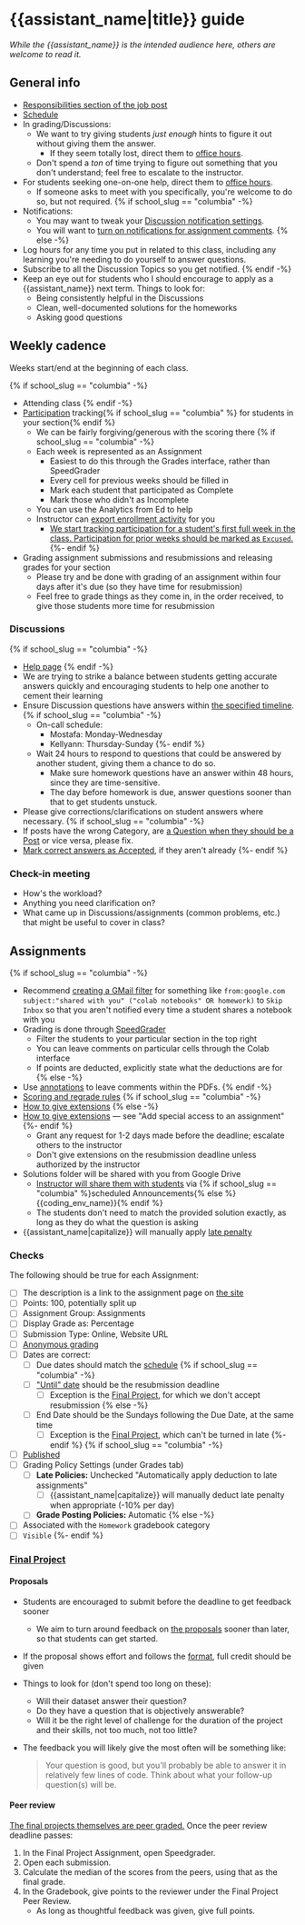# {{assistant_name|title}} guide

_While the {{assistant_name}} is the intended audience here, others are welcome to read it._

## General info

- [Responsibilities section of the job post]({{assistant_responsibilities}})
- [Schedule](https://python-public-policy.afeld.me/en/{{school_slug}}/syllabus.html#schedule)
- In grading/Discussions:
  - We want to try giving students _just enough_ hints to figure it out without giving them the answer.
    - If they seem totally lost, direct them to [office hours](https://python-public-policy.afeld.me/en/{{school_slug}}/syllabus.html#instructor-information).
  - Don't spend a _ton_ of time trying to figure out something that you don't understand; feel free to escalate to the instructor.
- For students seeking one-on-one help, direct them to [office hours](https://python-public-policy.afeld.me/en/{{school_slug}}/syllabus.html#instructor-information).
  - If someone asks to meet with you specifically, you're welcome to do so, but not required.
{% if school_slug == "columbia" -%}
- Notifications:
  - You may want to tweak your [Discussion notification settings](https://edstem.org/us/settings/notifications).
  - You will want to [turn on notifications for assignment comments](https://community.canvaslms.com/t5/Canvas-Question-Forum/Notification-when-student-posts-a-comment-on-an-assignment/m-p/405572#M142680).
{% else -%}
- Log hours for any time you put in related to this class, including any learning you're needing to do yourself to answer questions.
- Subscribe to all the Discussion Topics so you get notified.
{% endif -%}
- Keep an eye out for students who I should encourage to apply as a {{assistant_name}} next term. Things to look for:
  - Being consistently helpful in the Discussions
  - Clean, well-documented solutions for the homeworks
  - Asking good questions

## Weekly cadence

Weeks start/end at the beginning of each class.

{% if school_slug == "columbia" -%}
- Attending class
{% endif -%}
- [Participation](https://python-public-policy.afeld.me/en/{{school_slug}}/syllabus.html#participation) tracking{% if school_slug == "columbia" %} for students in your section{% endif %}
  - We can be fairly forgiving/generous with the scoring there
  {% if school_slug == "columbia" -%}
  - Each week is represented as an Assignment
    - Easiest to do this through the Grades interface, rather than SpeedGrader
    - Every cell for previous weeks should be filled in
    - Mark each student that participated as Complete
    - Mark those who didn't as Incomplete
  - You can use the Analytics from Ed to help
  - Instructor can [export enrollment activity](https://github.com/afeld/python-public-policy/blob/main/.github/CONTRIBUTING.md#student-enrollment-activity) for you
    - [We start tracking participation for a student's first full week in the class. Participation for prior weeks should be marked as `Excused`.](https://python-public-policy.afeld.me/en/{{school_slug}}/lecture_0.html#once-you-get-off-the-wait-list)
  {%- endif %}
- Grading assignment submissions and resubmissions and releasing grades for your section
  - Please try and be done with grading of an assignment within four days after it's due (so they have time for resubmission)
  - Feel free to grade things as they come in, in the order received, to give those students more time for resubmission

### Discussions

{% if school_slug == "columbia" -%}
- [Help page](https://edstem.org/us/help/using-ed-discussion)
{% endif -%}
- We are trying to strike a balance between students getting accurate answers quickly and encouraging students to help one another to cement their learning
- Ensure Discussion questions have answers within [the specified timeline](https://python-public-policy.afeld.me/en/{{school_slug}}/syllabus.html#communications).
  {% if school_slug == "columbia" -%}
  - On-call schedule:
    - Mostafa: Monday-Wednesday
    - Kellyann: Thursday-Sunday
  {%- endif %}
  - Wait 24 hours to respond to questions that could be answered by another student, giving them a chance to do so.
    - Make sure homework questions have an answer within 48 hours, since they are time-sensitive.
    - The day before homework is due, answer questions sooner than that to get students unstuck.
- Please give corrections/clarifications on student answers where necessary.
{% if school_slug == "columbia" -%}
- If posts have the wrong Category, are [a Question when they should be a Post](https://edstem.org/us/help/using-ed-discussion#creating-threads) or vice versa, please fix.
- [Mark correct answers as Accepted](https://edstem.org/us/help/using-ed-discussion#accepting-answers), if they aren't already
{%- endif %}

### Check-in meeting

- How's the workload?
- Anything you need clarification on?
- What came up in Discussions/assignments (common problems, etc.) that might be useful to cover in class?

## Assignments

{% if school_slug == "columbia" -%}
- Recommend [creating a GMail filter](https://support.google.com/mail/answer/6579) for something like `from:google.com subject:"shared with you" ("colab notebooks" OR homework)` to `Skip Inbox` so that you aren't notified every time a student shares a notebook with you
- Grading is done through [SpeedGrader](https://community.canvaslms.com/t5/Canvas-Basics-Guide/What-is-SpeedGrader/ta-p/13)
  - Filter the students to your particular section in the top right
  - You can leave comments on particular cells through the Colab interface
  - If points are deducted, explicitly state what the deductions are for
{% else -%}
- Use [annotations](https://brightspaceresources.ccc.edu/kb/how-do-i-use-the-annotation-tool-to-provide-feedback-on-an-assignment-submitted-to-an-assignment-folder/) to leave comments within the PDFs.
{% endif -%}
- [Scoring and regrade rules](https://python-public-policy.afeld.me/en/{{school_slug}}/syllabus.html#assignment-scoring)
{% if school_slug == "columbia" -%}
- [How to give extensions](https://community.canvaslms.com/t5/Instructor-Guide/How-do-I-assign-an-assignment-to-an-individual-student/ta-p/717#assign_to_student_only)
{% else -%}
- [How to give extensions](https://documentation.brightspace.com/EN/le/assignments/instructor/set_release_conditions.htm?tocpath=Instructors%7CAssess%20and%20grade%20learners%7CCreate%20assignments%20and%20assess%20submissions%7C_____7) — see "Add special access to an assignment"
{%- endif %}
  - Grant any request for 1-2 days made before the deadline; escalate others to the instructor
  - Don't give extensions on the resubmission deadline unless authorized by the instructor
- Solutions folder will be shared with you from Google Drive
  - [Instructor will share them with students](https://python-public-policy.afeld.me/en/{{school_slug}}/assignments.html#submission) via {% if school_slug == "columbia" %}scheduled Announcements{% else %}{{coding_env_name}}{% endif %}
  - The students don't need to match the provided solution exactly, as long as they do what the question is asking
- {{assistant_name|capitalize}} will manually apply [late penalty](https://python-public-policy.afeld.me/en/{{school_slug}}/syllabus.html#assignment-scoring)

### Checks

The following should be true for each Assignment:

- [ ] The description is a link to the assignment page on [the site](https://python-public-policy.afeld.me/en/{{school_slug}}/)
- [ ] Points: 100, potentially split up
- [ ] Assignment Group: Assignments
- [ ] Display Grade as: Percentage
- [ ] Submission Type: Online, Website URL
- [ ] [Anonymous grading]({{lms_anonymous_docs}})
- [ ] Dates are correct:
  - [ ] Due dates should match the [schedule](https://python-public-policy.afeld.me/en/{{school_slug}}/syllabus.html#schedule)
  {% if school_slug == "columbia" -%}
  - [ ] ["Until" date](https://community.canvaslms.com/t5/Instructor-Guide/What-is-the-difference-between-assignment-due-dates-and/ta-p/897) should be the resubmission deadline
    - [ ] Exception is the [Final Project](https://python-public-policy.afeld.me/en/{{school_slug}}/final_project.html), for which we don't accept resubmission
  {% else -%}
  - [ ] End Date should be the Sundays following the Due Date, at the same time
    - [ ] Exception is the [Final Project](https://python-public-policy.afeld.me/en/{{school_slug}}/final_project.html), which can't be turned in late
  {%- endif %}
{% if school_slug == "columbia" -%}
- [ ] [Published](https://community.canvaslms.com/t5/Instructor-Guide/How-do-I-publish-or-unpublish-an-assignment-as-an-instructor/ta-p/585)
- [ ] Grading Policy Settings (under Grades tab)
  - [ ] **Late Policies:** Unchecked "Automatically apply deduction to late assignments"
    - [ ] {{assistant_name|capitalize}} will manually deduct late penalty when appropriate (-10% per day)
  - [ ] **Grade Posting Policies:** Automatic
{% else -%}
- [ ] Associated with the `Homework` gradebook category
- [ ] `Visible`
{%- endif %}

### [Final Project](https://python-public-policy.afeld.me/en/{{school_slug}}/final_project.html)

#### Proposals

- Students are encouraged to submit before the deadline to get feedback sooner
  - We aim to turn around feedback on [the proposals](https://python-public-policy.afeld.me/en/{{school_slug}}/final_project.html#proposal) sooner than later, so that students can get started.
- If the proposal shows effort and follows the [format](https://python-public-policy.afeld.me/en/{{school_slug}}/final_project/proposal.html#format), full credit should be given
- Things to look for (don't spend too long on these):
  - Will their dataset answer their question?
  - Do they have a question that is objectively answerable?
  - Will it be the right level of challenge for the duration of the project and their skills, not too much, not too little?
- The feedback you will likely give the most often will be something like:

  > Your question is good, but you'll probably be able to answer it in relatively few lines of code. Think about what your follow-up question(s) will be.

#### Peer review

[The final projects themselves are peer graded.](https://python-public-policy.afeld.me/en/{{school_slug}}/final_project.html#peer-grading) Once the peer review deadline passes:

1. In the Final Project Assignment, open Speedgrader.
1. Open each submission.
1. Calculate the median of the scores from the peers, using that as the final grade.
1. In the Gradebook, give points to the reviewer under the Final Project Peer Review.
   - As long as thoughtful feedback was given, give full points.
